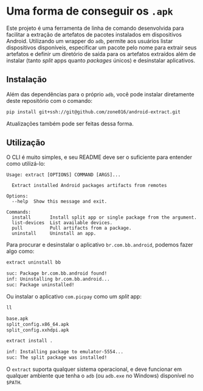 # Uma forma de conseguir os `.apk`

Este projeto é uma ferramenta de linha de comando desenvolvida para facilitar a extração de artefatos de pacotes instalados em dispositivos Android. Utilizando um wrapper do `adb`, permite aos usuários listar dispositivos disponíveis, especificar um pacote pelo nome para extrair seus artefatos e definir um diretório de saída para os artefatos extraídos além de instalar (tanto *split* apps quanto *packages* únicos) e desinstalar aplicativos.

## Instalação

Além das dependências para o próprio `adb`, você pode instalar diretamente deste repositório com o comando:

```bash
pip install git+ssh://git@github.com/zone016/android-extract.git
```

Atualizações também pode ser feitas dessa forma.

## Utilização

O CLI é muito simples, e seu README deve ser o suficiente para entender como utilizá-lo:

```plaintext
Usage: extract [OPTIONS] COMMAND [ARGS]...

  Extract installed Android packages artifacts from remotes

Options:
  --help  Show this message and exit.

Commands:
  install       Install split app or single package from the argument.
  list-devices  List available devices.
  pull          Pull artifacts from a package.
  uninstall     Uninstall an app.
```

Para procurar e desinstalar o aplicativo `br.com.bb.android`, podemos fazer algo como:

```bash
extract uninstall bb

suc: Package br.com.bb.android found!
inf: Uninstalling br.com.bb.android...
suc: Package uninstalled!
```

Ou instalar o aplicativo `com.picpay` como um *split* app:

```bash
ll

base.apk
split_config.x86_64.apk
split_config.xxhdpi.apk

extract install .

inf: Installing package to emulator-5554...
suc: The split package was installed!
```

O `extract` suporta qualquer sistema operacional, e deve funcionar em qualquer ambiente que tenha o `adb` (ou `adb.exe` no Windows) disponível no `$PATH`.
